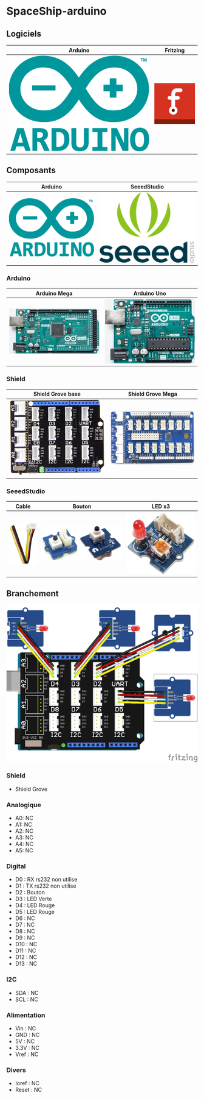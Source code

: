 # SpaceShip-arduino

## Logiciels
| Arduino | Fritzing |
| :-----: | :------: |
| ![](/icone/Arduino.png) | ![](/icone/Fritzing.png) |

## Composants
| Arduino | SeeedStudio |
| :-----: | :------: |
| ![](/icone/Arduino.png) | ![](/icone/Seeed_Studio.png) | 

### Arduino
| Arduino Mega  | Arduino Uno |
| :-------------: | :-------------: |
| ![](/composants/Arduino%20Mega.jpg) | ![](/composants/Arduino%20Uno.jpg) | 

### Shield
| Shield Grove base | Shield Grove Mega |
| :-------------: | :-------------: |
| ![](/composants/SeeedStudio/Shield_Grove_Base.png) | ![](/composants/SeeedStudio/Shield_Grove_Mega.jpg) |

 
### SeeedStudio
| Cable | Bouton | LED x3 |
| :-------------: | :-------------: | :-------------: |
| ![](/composants/SeeedStudio/Grove_Cable.jpg) | ![](/composants/SeeedStudio/Grove_Button.jpg) | ![](/composants/SeeedStudio/Grove_LED.jpg) | 

## Branchement
![](/fritzing/Untitled_Sketch.png)

### Shield
* Shield Grove

### Analogique
* A0: NC
* A1: NC
* A2: NC
* A3: NC
* A4: NC
* A5: NC

### Digital
* D0 : RX rs232 non utilise
* D1 : TX rs232 non utilise
* D2 : Bouton
* D3 : LED Verte
* D4 : LED Rouge
* D5 : LED Rouge
* D6 : NC
* D7 : NC
* D8 : NC
* D9 : NC
* D10 : NC
* D11 : NC
* D12 : NC
* D13 : NC 

### I2C
* SDA : NC
* SCL : NC

### Alimentation
* Vin : NC
* GND : NC
* 5V : NC
* 3.3V : NC
* Vref : NC

### Divers 
* Ioref : NC
* Reset : NC